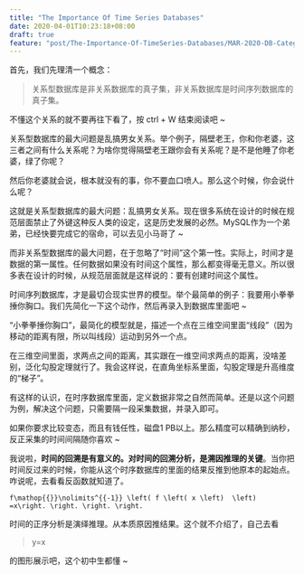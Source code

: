 ```yaml
---
title: "The Importance Of Time Series Databases"
date: 2020-04-01T10:23:18+08:00
draft: true
feature: "post/The-Importance-Of-TimeSeries-Databases/MAR-2020-DB-Categories-alt-2048x1024.png"
---
```


首先，我们先理清一个概念：

> 关系型数据库是非关系数据库的真子集，非关系数据库是时间序列数据库的真子集。

不懂这个关系的就不要再往下看了，按 ctrl + W 结束阅读吧 ~

关系型数据库的最大问题是乱搞男女关系。举个例子，隔壁老王，你和你老婆，这三者之间有什么关系呢？为啥你觉得隔壁老王跟你会有关系呢？是不是他睡了你老婆，绿了你呢？

然后你老婆就会说，根本就没有的事，你不要血口喷人。那么这个时候，你会说什么呢？

这就是关系型数据库的最大问题：乱搞男女关系。现在很多系统在设计的时候在规范层面禁止了外键这种反人类的设定，这是历史发展的必然。MySQL作为一个弟弟，已经快要完成它的宿命，可以去见小马哥了 ~

而非关系型数据库的最大问题，在于忽略了“时间”这个第一性。实际上，时间才是数据的第一属性。任何数据如果没有时间这个属性，那么都变得毫无意义。所以很多表在设计的时候，从规范层面就是这样说的：要有创建时间这个属性。

时间序列数据库，才是最切合现实世界的模型。举个最简单的例子：我要用小拳拳捶你胸口。我们先简化一下这个动作，然后再录入到数据库里面吧 ~

“小拳拳捶你胸口”，最简化的模型就是，描述一个点在三维空间里面“线段”（因为移动的距离有限，所以叫线段）运动到另外一个点。

在三维空间里面，求两点之间的距离，其实跟在一维空间求两点的距离，没啥差别，泛化勾股定理就行了。我会这样说，在直角坐标系里面，勾股定理是升高维度的“梯子”。

有这样的认识，在时序数据库里面，定义数据非常之自然而简单。还是以这个问题为例，解决这个问题，只需要隔一段采集数据，并录入即可。

如果你要求比较变态，而且有钱任性，磁盘1 PB以上。那么精度可以精确到纳秒，反正采集的时间间隔随你喜欢 ~

我说啦，**时间的回溯是有意义的。对时间的回溯分析，是溯因推理的关键**。当你把时间反过来的时候，你能从这个时序数据库的里面的结果反推到他原本的起始点。咋说呢，去看看反函数就知道了。

```TeX
f\mathop{{}}\nolimits^{{-1}} \left( f \left( x \left)  \left) =x\right. \right. \right. \right.
```

时间的正序分析是演绎推理。从本质原因推结果。这个就不介绍了，自己去看

> y=x

的图形展示吧，这个初中生都懂 ~
